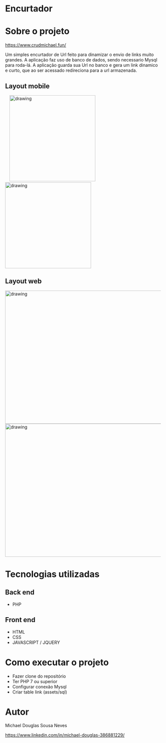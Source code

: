 # Encurtador

# Sobre o projeto

https://www.crudmichael.fun/

Um simples encurtador de Url feito para dinamizar o envio de links muito grandes. A aplicação faz uso de banco de dados, sendo necessario Mysql para roda-lá.
A aplicação guarda sua Url no banco e gera um link dinamico e curto, que ao ser acessado redireciona para a url armazenada.

## Layout mobile
 <div>⠀
  <img src="https://www.imagemhost.com.br/images/2022/05/16/photo1652670425.jpg" alt="drawing" width="278"/>⠀⠀⠀⠀
  <img src="https://www.imagemhost.com.br/images/2022/05/16/photo1652670405.jpg" alt="drawing" width="278"/>
</div>

## Layout web
<img src="https://www.imagemhost.com.br/images/2022/05/16/encurtador1.png" alt="drawing" width="800" height="430"/>
<img src="https://www.imagemhost.com.br/images/2022/05/16/encurtado.png" alt="drawing" width="800" height="430"/>

# Tecnologias utilizadas
## Back end
- PHP
## Front end
- HTML
- CSS
- JAVASCRIPT / JQUERY

# Como executar o projeto

- Fazer clone do repositório
- Ter PHP 7 ou superior
- Configurar conexão Mysql
- Criar table link (assets/sql)

# Autor
Michael Douglas Sousa Neves

https://www.linkedin.com/in/michael-douglas-386881229/
